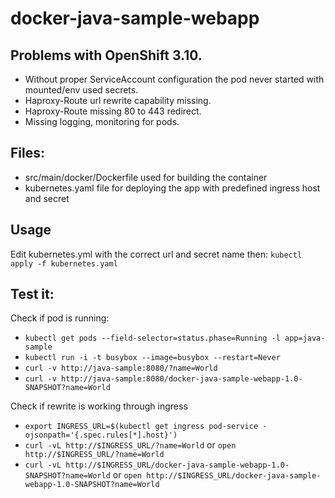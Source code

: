 docker-java-sample-webapp
=========================

## Problems with OpenShift 3.10.
* Without proper ServiceAccount configuration the pod never started with mounted/env used secrets.
* Haproxy-Route url rewrite capability missing.
* Haproxy-Route missing 80 to 443 redirect.
* Missing logging, monitoring for pods.

## Files:
* src/main/docker/Dockerfile used for building the container
* kubernetes.yaml file for deploying the app with predefined ingress host and secret


## Usage
Edit kubernetes.yml with the correct url and secret name then: `kubectl apply -f kubernetes.yaml`

## Test it:
Check if pod is running:

* `kubectl get pods --field-selector=status.phase=Running -l app=java-sample`
* `kubectl run -i -t busybox --image=busybox --restart=Never`
* `curl -v http://java-sample:8080/?name=World`
* `curl -v http://java-sample:8080/docker-java-sample-webapp-1.0-SNAPSHOT?name=World`

Check if rewrite is working through ingress
* `export INGRESS_URL=$(kubectl get ingress pod-service -ojsonpath='{.spec.rules[*].host}')`
* `curl -vL http://$INGRESS_URL/?name=World` or `open http://$INGRESS_URL/?name=World`
* `curl -vL http://$INGRESS_URL/docker-java-sample-webapp-1.0-SNAPSHOT?name=World` or `open http://$INGRESS_URL/docker-java-sample-webapp-1.0-SNAPSHOT?name=World`
